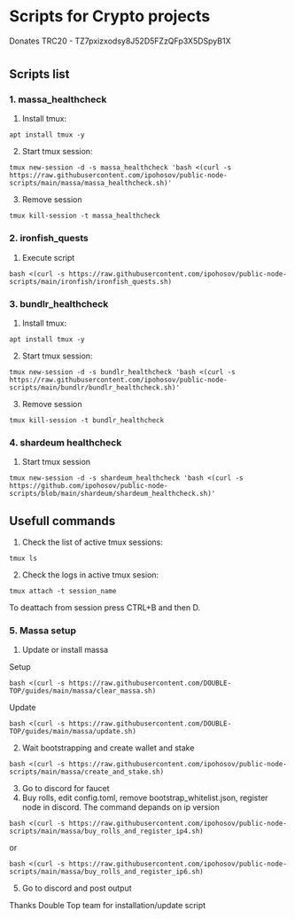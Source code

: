 # Scripts for Crypto projects

Donates TRC20 - TZ7pxizxodsy8J52D5FZzQFp3X5DSpyB1X
#

## Scripts list

### 1. massa_healthcheck

1. Install tmux:
```
apt install tmux -y
```
2. Start tmux session:
```
tmux new-session -d -s massa_healthcheck 'bash <(curl -s https://raw.githubusercontent.com/ipohosov/public-node-scripts/main/massa/massa_healthcheck.sh)'
```
3. Remove session
```
tmux kill-session -t massa_healthcheck
```

### 2. ironfish_quests

1. Execute script
```
bash <(curl -s https://raw.githubusercontent.com/ipohosov/public-node-scripts/main/ironfish/ironfish_quests.sh)
```

### 3. bundlr_healthcheck

1. Install tmux:
```
apt install tmux -y
```
2. Start tmux session:
```
tmux new-session -d -s bundlr_healthcheck 'bash <(curl -s https://raw.githubusercontent.com/ipohosov/public-node-scripts/main/bundlr/bundlr_healthcheck.sh)'
```
3. Remove session
```
tmux kill-session -t bundlr_healthcheck
```

### 4. shardeum healthcheck

1. Start tmux session
```
tmux new-session -d -s shardeum_healthcheck 'bash <(curl -s  https://github.com/ipohosov/public-node-scripts/blob/main/shardeum/shardeum_healthcheck.sh)'
```

## Usefull commands
1. Check the list of active tmux sessions:
```
tmux ls
```
2. Check the logs in active tmux sesion:
```
tmux attach -t session_name
```
To deattach from session press CTRL+B and then D.

### 5. Massa setup
1. Update or install massa

Setup
```
bash <(curl -s https://raw.githubusercontent.com/DOUBLE-TOP/guides/main/massa/clear_massa.sh)
```
Update
```
bash <(curl -s https://raw.githubusercontent.com/DOUBLE-TOP/guides/main/massa/update.sh)
```
2. Wait bootstrapping and create wallet and stake
```
bash <(curl -s https://raw.githubusercontent.com/ipohosov/public-node-scripts/main/massa/create_and_stake.sh)
```
3. Go to discord for faucet
4. Buy rolls, edit config.toml, remove bootstrap_whitelist.json, register node in discord. The command depands on ip version
```
bash <(curl -s https://raw.githubusercontent.com/ipohosov/public-node-scripts/main/massa/buy_rolls_and_register_ip4.sh)
```
or
```
bash <(curl -s https://raw.githubusercontent.com/ipohosov/public-node-scripts/main/massa/buy_rolls_and_register_ip6.sh)
```
5. Go to discord and post output

Thanks Double Top team for installation/update script